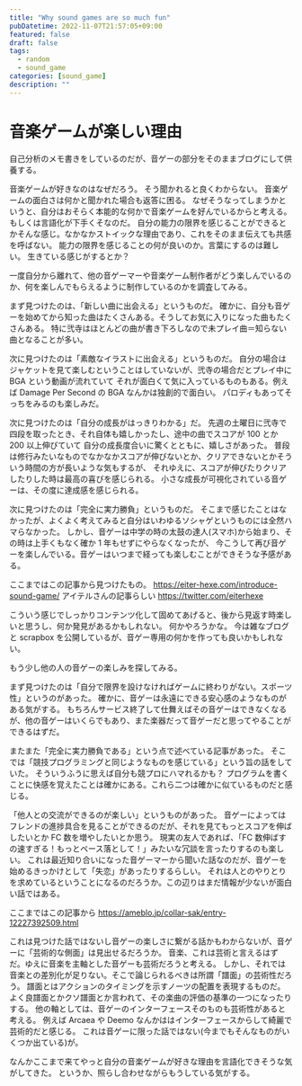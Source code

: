 ```yaml
---
title: "Why sound games are so much fun"
pubDatetime: 2022-11-07T21:57:05+09:00
featured: false
draft: false
tags:
  - random
  - sound_game
categories: [sound_game]
description: ""
---
```


# 音楽ゲームが楽しい理由

自己分析のメモ書きをしているのだが、音ゲーの部分をそのままブログにして供養する。

音楽ゲームが好きなのはなぜだろう。
そう聞かれると良くわからない。
音楽ゲームの面白さは何かと聞かれた場合も返答に困る。
なぜそうなってしまうかというと、自分はおそらく本能的な何かで音楽ゲームを好んでいるからと考える。
もしくは言語化が下手くそなのだ。
自分の能力の限界を感じることができるとかそんな感じ。なかなかストイックな理由であり、これをそのまま伝えても共感を呼ばない。
能力の限界を感じることの何が良いのか。言葉にするのは難しい。
生きている感じがするとか？

一度自分から離れて、他の音ゲーマーや音楽ゲーム制作者がどう楽しんでいるのか、何を楽しんでもらえるように制作しているのかを調査してみる。

まず見つけたのは、「新しい曲に出会える」というものだ。
確かに、自分も音ゲーを始めてから知った曲はたくさんある。そうしてお気に入りになった曲もたくさんある。
特に弐寺はほとんどの曲が書き下ろしなので未プレイ曲＝知らない曲となることが多い。

次に見つけたのは「素敵なイラストに出会える」というものだ。
自分の場合はジャケットを見て楽しむということはしていないが、弐寺の場合だとプレイ中に BGA という動画が流れていて
それが面白くて気に入っているものもある。例えば Damage Per Second の BGA なんかは独創的で面白い。
パロディもあってそっちをみるのも楽しみだ。

次に見つけたのは「自分の成長がはっきりわかる」だ。
先週の土曜日に弐寺で四段を取ったとき、それ自体も嬉しかったし、途中の曲でスコアが 100 とか 200 以上伸びていて
自分の成長度合いに驚くとともに、嬉しさがあった。
普段は修行みたいなものでなかなかスコアが伸びないとか、クリアできないとかそういう時間の方が長いような気もするが、
それゆえに、スコアが伸びたりクリアしたりした時は最高の喜びを感じられる。
小さな成長が可視化されている音ゲーは、その度に達成感を感じられる。

次に見つけたのは「完全に実力勝負」というものだ。
そこまで感じたことはなかったが、よくよく考えてみると自分はいわゆるソシャゲというものには全然ハマらなかった。
しかし、音ゲーは中学の時の太鼓の達人(スマホ)から始まり、その時は上手くもなく確か 1 年もせずにやらなくなったが、
今こうして再び音ゲーを楽しんでいる。音ゲーはいつまで経っても楽しむことができそうな予感がある。

ここまではこの記事から見つけたもの。
https://eiter-hexe.com/introduce-sound-game/
アイテルさんの記事らしい
https://twitter.com/eiterhexe

こういう感じでしっかりコンテンツ化して固めてあげると、後から見返す時楽しいと思うし、何か発見があるかもしれない。
何かやろうかな。
今は雑なブログと scrapbox を公開しているが、音ゲー専用の何かを作っても良いかもしれない。

もう少し他の人の音ゲーの楽しみを探してみる。

まず見つけたのは「自分で限界を設けなければゲームに終わりがない。スポーツ性」というのがあった。
確かに、音ゲーは永遠にできる安心感のようなものがある気がする。
もちろんサービス終了して仕舞えばその音ゲーはできなくなるが、他の音ゲーはいくらでもあり、また楽器だって音ゲーだと思ってやることができるはずだ。

またまた「完全に実力勝負である」という点で述べている記事があった。
そこでは「競技プログラミングと同じようなものを感じている」という旨の話をしていた。
そういうふうに思えば自分も競プロにハマれるかも？
プログラムを書くことに快感を覚えたことは確かにある。これら二つは確かに似ているものだと感じる。

「他人との交流ができるのが楽しい」というものがあった。
音ゲーによってはフレンドの進捗具合を見ることができるのだが、それを見てもっとスコアを伸ばしたいとか FC 数を増やしたいとか思う。
現実の友人であれば、「FC 数伸ばすの速すぎる！もっとペース落として！」みたいな冗談を言ったりするのも楽しい。
これは最近知り合いになった音ゲーマーから聞いた話なのだが、音ゲーを始めるきっかけとして「失恋」があったりするらしい。
それは人とのやりとりを求めているということになるのだろうか。この辺りはまだ情報が少ないが面白い話ではある。

ここまではこの記事から
https://ameblo.jp/collar-sak/entry-12227392509.html

これは見つけた話ではないし音ゲーの楽しさに繋がる話かもわからないが、音ゲーに「芸術的な側面」は見出せるだろうか。
音楽、これは芸術と言えるはずだ。ゆえに音楽を主軸とした音ゲーも芸術だろうと考える。
しかし、それでは音楽との差別化が足りない。そこで論じられるべきは所謂「譜面」の芸術性だろう。
譜面とはアクションのタイミングを示すノーツの配置を表現するものだ。
よく良譜面とかクソ譜面とか言われて、その楽曲の評価の基準の一つになったりする。
他の軸としては、音ゲーのインターフェースそのものも芸術性があると考える。
例えば Arcaea や Deemo なんかははインターフェースからして綺麗で芸術的だと感じる。
これは音ゲーに限った話ではない(今までもそんなものがいくつか出ている)が。

なんかここまで来てやっと自分の音楽ゲームが好きな理由を言語化できそうな気がしてきた。
というか、照らし合わせながらもうしている気がする。
